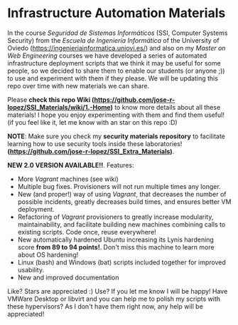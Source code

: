 # Infrastructure Automation Materials

In the course *Seguridad de Sistemas Informáticos* (SSI, Computer Systems Security) from the *Escuela de Ingeniería Informática* of the University of Oviedo (https://ingenieriainformatica.uniovi.es/) and also on my *Master on Web Engineering* courses we have developed a series of automated infrastructure deployment scripts that we think it may be useful for some people, so we decided to share them to enable our students (or anyone ;)) to use and experiment with them if they please. We will be updating this repo over time with new materials we can share. 

Please **check this repo Wiki (https://github.com/jose-r-lopez/SSI_Materials/wiki/1.-Home)** to know more details about all these materials! I hope you enjoy experimenting with them and find them useful! (if you feel like it, let me know with an star on this repo :D)

**NOTE**: Make sure you check my **security materials repository** to facilitate learning how to use security tools inside these laboratories! **(https://github.com/jose-r-lopez/SSI_Extra_Materials)**.
 
 **NEW 2.0 VERSION AVAILABLE!!**. Features:
 
 - More *Vagrant* machines (see wiki)
 - Multiple bug fixes. Provisioners will not run multiple times any longer.
 - New (and proper!) way of using *Vagrant*, that decreases the number of possible incidents, greatly decreases build times, and ensures better VM deployment.
 - Refactoring of *Vagrant* provisioners to greatly increase modularity, maintainability, and facilitate building new machines combining calls to existing scripts. Code once, reuse everywhere!
 - New automatically hardened Ubuntu increasing its Lynis hardening score **from 89 to 94 points!**. Don't miss this machine to learn more about OS hardening!
 - Linux (bash) and Windows (bat) scripts included together for improved usability.
 - New and improved documentation

Like? Stars are appreciated :)
Use? If you let me know I will be happy!
Have VMWare Desktop or libvirt and you can help me to polish my scripts with these hypervisors? As I don't have them right now, any help will be appreciated!
 
